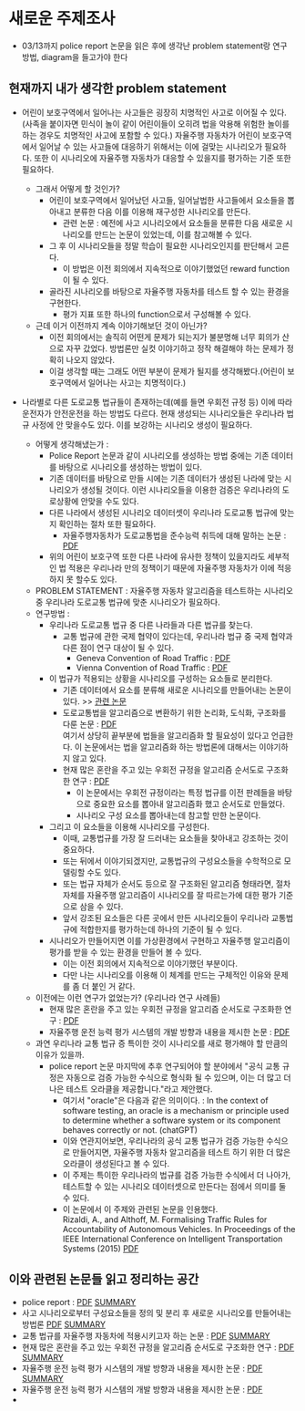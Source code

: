 # 새로운 주제조사

- 03/13까지 police report 논문을 읽은 후에 생각난 problem statement랑 연구 방법, diagram을 들고가야 한다

## 현재까지 내가 생각한 problem statement

- 어린이 보호구역에서 일어나는 사고들은 굉장히 치명적인 사고로 이어질 수 있다.(사족을 붙이자면 민식이 놀이 같이 어린이들이 오히려 법을 악용해 위험한 놀이를 하는 경우도 치명적인 사고에 포함할 수 있다.) 자율주행 자동차가 어린이 보호구역에서 일어날 수 있는 사고들에 대응하기 위해서는 이에 걸맞는 시나리오가 필요하다. 또한 이 시나리오에 자율주행 자동차가 대응할 수 있을지를 평가하는 기준 또한 필요하다.
  - 그래서 어떻게 할 것인가? 
    - 어린이 보호구역에서 일어났던 사고들, 일어날법한 사고들에서 요소들을 뽑아내고 분류한 다음 이를 이용해 재구성한 시나리오를 만든다.
      - 관련 논문 : 예전에 사고 시나리오에서 요소들을 분류한 다음 새로운 시나리오를 만드는 논문이 있었는데, 이를 참고해볼 수 있다.
    - 그 후 이 시나리오들을 정말 학습이 필요한 시나리오인지를 판단해서 고른다.
      - 이 방법은 이전 회의에서 지속적으로 이야기했었던 reward function이 될 수 있다.
    - 골라진 시나리오를 바탕으로 자율주행 자동차를 테스트 할 수 있는 환경을 구현한다.
      - 평가 지표 또한 하나의 function으로서 구성해볼 수 있다.
  - 근데 이거 이전까지 계속 이야기해보던 것이 아닌가?
    - 이전 회의에서는 솔직히 어떤게 문제가 되는지가 불분명해 너무 회의가 산으로 자꾸 갔었다. 방법론만 실컷 이야기하고 정작 해결해야 하는 문제가 정확히 나오지 않았다.
    - 이걸 생각할 때는 그래도 어떤 부분이 문제가 될지를 생각해봤다.(어린이 보호구역에서 일어나는 사고는 치명적이다.)

- 나라별로 다른 도로교통 법규들이 존재하는데(예를 들면 우회전 규정 등) 이에 따라 운전자가 안전운전을 하는 방법도 다르다. 현재 생성되는 시나리오들은 우리나라 법규 사정에 안 맞을수도 있다. 이를 보강하는 시나리오 생성이 필요하다.
  - 어떻게 생각해냈는가 : 
    - Police Report 논문과 같이 시나리오를 생성하는 방법 중에는 기존 데이터를 바탕으로 시나리오를 생성하는 방법이 있다.
    - 기존 데이터를 바탕으로 만들 시에는 기존 데이터가 생성된 나라에 맞는 시나리오가 생성될 것이다. 이런 시나리오들을 이용한 검증은 우리나라의 도로상황에 안맞을 수도 있다.
    - 다른 나라에서 생성된 시나리오 데이터셋이 우리나라 도로교통 법규에 맞는지 확인하는 절차 또한 필요하다.
      - 자율주행자동차가 도로교통법을 준수능력 취득에 대해 말하는 논문 : [PDF](../reference_summary/자율주행자동차에_대한_도로교통법_대응에_관한_소고-운전면허_규정을_중심으로.pdf)
    - 위의 어린이 보호구역 또한 다른 나라에 유사한 정책이 있을지라도 세부적인 법 적용은 우리나라 만의 정책이기 때문에 자율주행 자동차가 이에 적응하지 못 할수도 있다. 
  - PROBLEM STATEMENT : 자율주행 자동차 알고리즘을 테스트하는 시나리오 중 우리나라 도로교통 법규에 맞춘 시나리오가 필요하다.
  - 연구방법 :
    - 우리나라 도로교통 법규 중 다른 나라들과 다른 법규를 찾는다. 
      - 교통 법규에 관한 국제 협약이 있다는데, 우리나라 법규 중 국제 협약과 다른 점이 연구 대상이 될 수 있다.
        - Geneva Convention of Road Traffic : [PDF](../reference_summary/Geneva_Convention_of_Road_Traffic.pdf)
        - Vienna Convention of Road Traffic : [PDF](../reference_summary/Vienna_Convention_of_Road_Traffic.pdf)
    - 이 법규가 적용되는 상황을 시나리오를 구성하는 요소들로 분리한다.
      - 기존 데이터에서 요소를 분류해 새로운 시나리오를 만들어내는 논문이 있다. >> [관련 논문](../reference_summary/Generation_of_Modular_and_Measurable_Validation_Scenarios_for_Autonomous_Vehicles_Using_Accident_Data.pdf)
      - 도로교통법을 알고리즘으로 변환하기 위한 논리화, 도식화, 구조화를 다룬 논문 : [PDF](../reference_summary/자율주행자동차와_로봇윤리:_그_법적_시사점.pdf) <br> 여기서 상당히 끝부분에 법들을 알고리즘화 할 필요성이 있다고 언급한다. 이 논문에서는 법을 알고리즘화 하는 방법론에 대해서는 이야기하지 않고 있다.
      - 현재 많은 혼란을 주고 있는 우회전 규정을 알고리즘 순서도로 구조화한 연구 : [PDF](../reference_summary/자율주행_시스템을_위한_우회전_구조화에_관한_연구.pdf)
        - 이 논문에서는 우회전 규정이라는 특정 법규를 이전 판례들을 바탕으로 중요한 요소를 뽑아내 알고리즘화 했고 순서도로 만들었다.
        - 시나리오 구성 요소를 뽑아내는데 참고할 만한 논문이다.
    - 그리고 이 요소들을 이용해 시나리오를 구성한다. 
      - 이때, 교통법규를 가장 잘 드러내는 요소들을 찾아내고 강조하는 것이 중요하다. 
      - 또는 뒤에서 이야기되겠지만, 교통법규의 구성요소들을 수학적으로 모델링할 수도 있다.
      - 또는 법규 자체가 순서도 등으로 잘 구조화된 알고리즘 형태라면, 절차 자체를 자율주행 알고리즘이 시나리오를 잘 따르는가에 대한 평가 기준으로 삼을 수 있다.
      - 앞서 강조된 요소들은 다른 곳에서 만든 시나리오들이 우리나라 교통법규에 적합한지를 평가하는데 하나의 기준이 될 수 있다.
    - 시나리오가 만들어지면 이를 가상환경에서 구현하고 자율주행 알고리즘이 평가를 받을 수 있는 환경을 만들어 볼 수 있다.
      - 이는 이전 회의에서 지속적으로 이야기했던 부분이다. 
      - 다만 나는 시나리오를 이용해 이 체계를 만드는 구체적인 이유와 문제를 좀 더 붙인 거 같다.
  - 이전에는 이런 연구가 없었는가? (우리나라 연구 사례들)
    - 현재 많은 혼란을 주고 있는 우회전 규정을 알고리즘 순서도로 구조화한 연구 : [PDF](../reference_summary/자율주행_시스템을_위한_우회전_구조화에_관한_연구.pdf)
    - 자율주행 운전 능력 평가 시스템의 개발 방향과 내용을 제시한 논문 : [PDF](../reference_summary/Development_Direction_of_Autonomous_Vehicle_Driving_Ability_Evaluation_System_based_on_Virtual_Environment.pdf)
  - 과연 우리나라 교통 법규 증 특이한 것이 시나리오를 새로 평가해야 할 만큼의 이유가 있을까.
    - police report 논문 마지막에 추후 연구되어야 할 분야에서 "공식 교통 규정은 자동으로 검증 가능한 수식으로 형식화 될 수 있으며, 이는 더 많고 더 나은 테스트 오라클을 제공합니다."라고 제안했다.
      - 여기서 "oracle"은 다음과 같은 의미이다. : In the context of software testing, an oracle is a mechanism or principle used to determine whether a software system or its component behaves correctly or not. (chatGPT)
      - 이와 연관지어보면, 우리나라의 공식 교통 법규가 검증 가능한 수식으로 만들어지면, 자율주행 자동차 알고리즘을 테스트 하기 위한 더 많은 오라클이 생성된다고 볼 수 있다.
      - 이 주제는 특이한 우리나라의 법규를 검증 가능한 수식에서 더 나아가, 테스트할 수 있는 시나리오 데이터셋으로 만든다는 점에서 의미를 둘 수 있다.
      - 이 논문에서 이 주제와 관련된 논문을 인용했다. <br> Rizaldi, A., and Althoff, M. Formalising Traffic Rules for Accountability of Autonomous Vehicles. In Proceedings of the IEEE International Conference on Intelligent Transportation Systems (2015) [PDF](../reference_summary/Formalising_Traffic_Rules_for_Accountability_of_Autonomous_Vehicles.pdf)

## 이와 관련된 논문들 읽고 정리하는 공간

- police report : [PDF](../reference_summary_other_people/generating_effective_test_cases_for_self_driving_cars_from_police_reports.pdf) [SUMMARY](../summary/SUMMARY_generating_effective_test_cases_for_self_driving_cars_from_police_reports.md)
- 사고 시나리오로부터 구성요소들을 정의 및 분리 후 새로운 시나리오를 만들어내는 방법론 [PDF](../reference_summary/Generation_of_Modular_and_Measurable_Validation_Scenarios_for_Autonomous_Vehicles_Using_Accident_Data.pdf) [SUMMARY](../summary/Generation_of_modular_and_measurable_validation_scenarios_of_autonomous_vehicles_using_accident_data.md)
- 교통 법규를 자율주행 자동차에 적용시키고자 하는 논문 : [PDF](../reference_summary/Formalising_Traffic_Rules_for_Accountability_of_Autonomous_Vehicles.pdf) [SUMMARY](../summary/SUMMARY_Formalising_Traffic_Rules_for_Accountability_of_Autonomous_Vehicles.md)
- 현재 많은 혼란을 주고 있는 우회전 규정을 알고리즘 순서도로 구조화한 연구 : [PDF](../reference_summary/자율주행_시스템을_위한_우회전_구조화에_관한_연구.pdf) [SUMMARY](../summary/SUMMARY_Development_Direction_of_Autonomous_Vehicle_Driving_Ability_Evaluation_System_based_on_Virtual_Environment.md)
- 자율주행 운전 능력 평가 시스템의 개발 방향과 내용을 제시한 논문 : [PDF](../reference_summary/Development_Direction_of_Autonomous_Vehicle_Driving_Ability_Evaluation_System_based_on_Virtual_Environment.pdf) [SUMMARY](../summary/SUMMARY_자율주행_시스템을_위한_우회전_구조화에_관한_연구.md)
- 자율주행 운전 능력 평가 시스템의 개발 방향과 내용을 제시한 논문 : [PDF](../reference_summary/Development_Direction_of_Autonomous_Vehicle_Driving_Ability_Evaluation_System_based_on_Virtual_Environment.pdf)
- 
